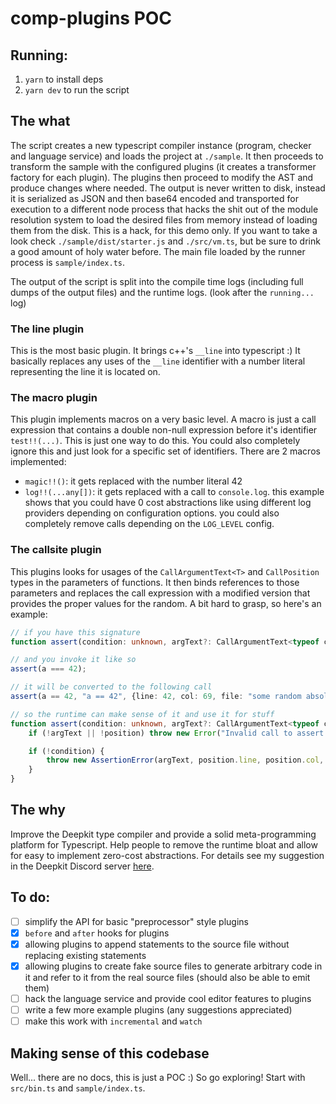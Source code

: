 # comp-plugins POC

## Running:

1. `yarn` to install deps
2. `yarn dev` to run the script

## The what

The script creates a new typescript compiler instance (program, checker and language service) and loads the project at `./sample`. It then proceeds to transform the sample with the configured plugins (it creates a transformer factory for each plugin). The plugins then proceed to modify the AST and produce changes where needed. The output is never written to disk, instead it is serialized as JSON and then base64 encoded and transported for execution to a different node process that hacks the shit out of the module resolution system to load the desired files from memory instead of loading them from the disk. This is a hack, for this demo only. If you want to take a look check `./sample/dist/starter.js` and `./src/vm.ts`, but be sure to drink a good amount of holy water before. The main file loaded by the runner process is `sample/index.ts`.

The output of the script is split into the compile time logs (including full dumps of the output files) and the runtime logs. (look after the `running...` log)

### The line plugin

This is the most basic plugin. It brings c++'s `__line` into typescript :) It basically replaces any uses of the `__line` identifier with a number literal representing the line it is located on.

### The macro plugin

This plugin implements macros on a very basic level. A macro is just a call expression that contains a double non-null expression before it's identifier `test!!(...)`. This is just one way to do this. You could also completely ignore this and just look for a specific set of identifiers. There are 2 macros implemented:

-   `magic!!()`: it gets replaced with the number literal 42
-   `log!!(...any[])`: it gets replaced with a call to `console.log`. this example shows that you could have 0 cost abstractions like using different log providers depending on configuration options. you could also completely remove calls depending on the `LOG_LEVEL` config.

### The callsite plugin

This plugins looks for usages of the `CallArgumentText<T>` and `CallPosition` types in the parameters of functions. It then binds references to those parameters and replaces the call expression with a modified version that provides the proper values for the random. A bit hard to grasp, so here's an example:

```typescript
// if you have this signature
function assert(condition: unknown, argText?: CallArgumentText<typeof condition>, position?: CallPosition): asserts condition;

// and you invoke it like so
assert(a === 42);

// it will be converted to the following call
assert(a == 42, "a == 42", {line: 42, col: 69, file: "some random absolute path"});

// so the runtime can make sense of it and use it for stuff
function assert(condition: unknown, argText?: CallArgumentText<typeof condition>, position?: CallPosition): asserts condition {
    if (!argText || !position) throw new Error("Invalid call to assert.");

    if (!condition) {
        throw new AssertionError(argText, position.line, position.col, position.file);
    }
}
```

## The why

Improve the Deepkit type compiler and provide a solid meta-programming platform for Typescript. Help people to remove the runtime bloat and allow for easy to implement zero-cost abstractions. For details see my suggestion in the Deepkit Discord server [here](https://discord.com/channels/759513055117180999/956486537208528937/992438187634987068).

## To do:

-   [ ] simplify the API for basic "preprocessor" style plugins
-   [x] `before` and `after` hooks for plugins
-   [x] allowing plugins to append statements to the source file without replacing existing statements
-   [x] allowing plugins to create fake source files to generate arbitrary code in it and refer to it from the real source files (should also be able to emit them)
-   [ ] hack the language service and provide cool editor features to plugins
-   [ ] write a few more example plugins (any suggestions appreciated)
-   [ ] make this work with `incremental` and `watch`

## Making sense of this codebase

Well... there are no docs, this is just a POC :) So go exploring! Start with `src/bin.ts` and `sample/index.ts`.
